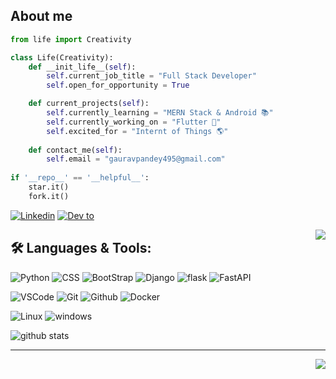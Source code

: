 ## About me

```python
from life import Creativity

class Life(Creativity):
    def __init_life__(self):
        self.current_job_title = "Full Stack Developer"
        self.open_for_opportunity = True

    def current_projects(self):
        self.currently_learning = "MERN Stack & Android 📚"
        self.currently_working_on = "Flutter 🌱"
        self.excited_for = "Internt of Things 🌎"
    
    def contact_me(self):
        self.email = "gauravpandey495@gmail.com"
 
if '__repo__' == '__helpful__':
    star.it()
    fork.it()
```

<!--Social Channel-->
<a href="https://www.linkedin.com/in/gaurav-pandey-a5b884131/"><img src="https://img.shields.io/badge/linkedin%20-%230077B5.svg?&amp;style=for-the-badge&amp;logo=linkedin&amp;logoColor=white" alt="Linkedin"></a>
<a href="https://dev.to/codewithgauri"><img src="https://img.shields.io/badge/DEV.TO-%231572B6.svg?&amp;style=for-the-badge&amp;logo=dev%20to&amp;logoColor=white" alt="Dev to"></a>




<!-- Programmer gif -->
<img align="right" src="https://raw.githubusercontent.com/codePerfectPlus/codeperfectplus/master/assets/img/programmer.gif">

<!-- Language and tools badge-->
## 🛠️ **Languages & Tools:**

<p><img src="https://img.shields.io/badge/python%20-%2314354C.svg?&amp;style=for-the-badge&amp;logo=python&amp;logoColor=white" alt="Python">

    
<img src="https://img.shields.io/badge/css%20-%231572B6.svg?&amp;style=for-the-badge&amp;logo=css3&amp;logoColor=white" alt="CSS">
<img src="https://img.shields.io/badge/bootstrap%20-%23563D7C.svg?&amp;style=for-the-badge&amp;logo=bootstrap&amp;logoColor=white" alt="BootStrap">
<img src="https://img.shields.io/badge/django%20-%20092E20.svg?&amp;style=for-the-badge&amp;logo=django&amp;logoColor=white" alt="Django">
<img src="https://img.shields.io/badge/flask%20-%23092E20.svg?&amp;style=for-the-badge&amp;logo=flask&amp;logoColor=white" alt="flask">
<img src="https://img.shields.io/badge/FastAPI%20-%2307405e.svg?&amp;style=for-the-badge&amp;logo=fastapi&amp;logoColor=white" alt="FastAPI"></p>
<p><img src="https://img.shields.io/badge/-vscode-00a8e8?style=for-the-badge&amp;logo=visual-studio-code" alt="VSCode">
<img src="https://img.shields.io/badge/git%20-%23F05033.svg?&amp;style=for-the-badge&amp;logo=git&amp;logoColor=white" alt="Git">
<img src="https://img.shields.io/badge/github%20-%23121011.svg?&amp;style=for-the-badge&amp;logo=github&amp;logoColor=white" alt="Github">
<img src="https://img.shields.io/badge/docker%20-%230db7ed.svg?&amp;style=for-the-badge&amp;logo=docker&amp;logoColor=white" alt="Docker"></p>
<p><img src="https://img.shields.io/badge/-linux-772953?style=for-the-badge&amp;logo=linux" alt="Linux">
<img src="https://img.shields.io/badge/windows-0078D6?logo=windows&amp;logoColor=white&amp;style=for-the-badge" alt="windows"></p>

<!-- Github Stats -->
<img align="center" src="https://github-readme-stats.vercel.app/api?username=codewithgauri&show_icons=true&include_all_commits=true&theme=blue-white&count_private=true" alt="github stats">

<!--Footer-->
<hr>
<img align="right" src="https://img.shields.io/badge/Made%20with-Markdown-1f425f.svg?style=for-the-badge">
